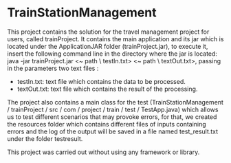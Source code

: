 # TrainStationManagement

This project contains the solution for the travel management project for users, called trainProject.
It contains the main application and its jar which is located under the ApplicationJAR folder (trainProject.jar), to execute it, insert the following command line in the directory where the jar is located: java -jar trainProject.jar <~ path \ testIn.txt> <~ path \ textOut.txt>, passing in the parameters two text files :
- testIn.txt: text file which contains the data to be processed.
- textOut.txt: text file which contains the result of the processing.

The project also contains a main class for the test (TrainStationManagement / trainProject / src / com / project / train / test / TestApp.java) which allows us to test different scenarios that may provoke errors, for that, we created the resources folder which contains different files of inputs containing errors and the log of the output will be saved in a file named test_result.txt under the folder testresult.

This project was carried out without using any framework or library.
